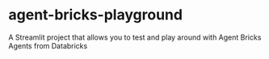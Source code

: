 # agent-bricks-playground
A Streamlit project that allows you to test and play around with Agent Bricks Agents from Databricks
